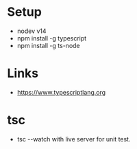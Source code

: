 # Setup

- nodev v14
- npm install -g typescript
- npm install -g ts-node

# Links

- https://www.typescriptlang.org

# tsc

- tsc --watch with live server for unit test.
